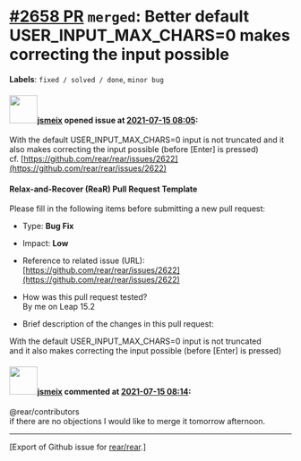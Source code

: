 [\#2658 PR](https://github.com/rear/rear/pull/2658) `merged`: Better default USER\_INPUT\_MAX\_CHARS=0 makes correcting the input possible
==========================================================================================================================================

**Labels**: `fixed / solved / done`, `minor bug`

#### <img src="https://avatars.githubusercontent.com/u/1788608?u=925fc54e2ce01551392622446ece427f51e2f0ce&v=4" width="50">[jsmeix](https://github.com/jsmeix) opened issue at [2021-07-15 08:05](https://github.com/rear/rear/pull/2658):

With the default USER\_INPUT\_MAX\_CHARS=0 input is not truncated and
it  
also makes correcting the input possible (before \[Enter\] is pressed)  
cf.
[https://github.com/rear/rear/issues/2622](https://github.com/rear/rear/issues/2622)

#### Relax-and-Recover (ReaR) Pull Request Template

Please fill in the following items before submitting a new pull request:

-   Type: **Bug Fix**

-   Impact: **Low**

-   Reference to related issue (URL):  
    [https://github.com/rear/rear/issues/2622](https://github.com/rear/rear/issues/2622)

-   How was this pull request tested?  
    By me on Leap 15.2

-   Brief description of the changes in this pull request:

With the default USER\_INPUT\_MAX\_CHARS=0 input is not truncated  
and it also makes correcting the input possible (before \[Enter\] is
pressed)

#### <img src="https://avatars.githubusercontent.com/u/1788608?u=925fc54e2ce01551392622446ece427f51e2f0ce&v=4" width="50">[jsmeix](https://github.com/jsmeix) commented at [2021-07-15 08:14](https://github.com/rear/rear/pull/2658#issuecomment-880493795):

@rear/contributors  
if there are no objections I would like to merge it tomorrow afternoon.

------------------------------------------------------------------------

\[Export of Github issue for
[rear/rear](https://github.com/rear/rear).\]
